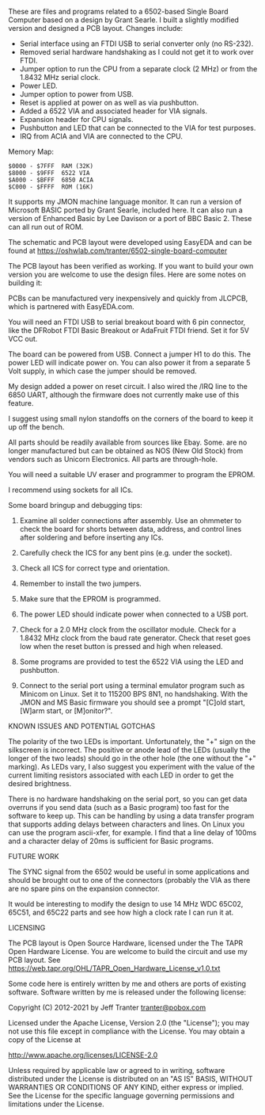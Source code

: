 These are files and programs related to a 6502-based Single Board
Computer based on a design by Grant Searle. I built a slightly
modified version and designed a PCB layout. Changes include:

- Serial interface using an FTDI USB to serial converter only (no
  RS-232).
- Removed serial hardware handshaking as I could not get it to work
  over FTDI.
- Jumper option to run the CPU from a separate clock (2 MHz) or from
  the 1.8432 MHz serial clock.
- Power LED.
- Jumper option to power from USB.
- Reset is applied at power on as well as via pushbutton.
- Added a 6522 VIA and associated header for VIA signals.
- Expansion header for CPU signals.
- Pushbutton and LED that can be connected to the VIA for test
  purposes.
- IRQ from ACIA and VIA are connected to the CPU.

Memory Map:

```
$0000 - $7FFF  RAM (32K)
$8000 - $9FFF  6522 VIA
$A000 - $BFFF  6850 ACIA
$C000 - $FFFF  ROM (16K)
```

It supports my JMON machine language monitor. It can run a version of
Microsoft BASIC ported by Grant Searle, included here. It can also run
a version of Enhanced Basic by Lee Davison or a port of BBC Basic 2.
These can all run out of ROM.

The schematic and PCB layout were developed using EasyEDA and can be
found at https://oshwlab.com/tranter/6502-single-board-computer

The PCB layout has been verified as working. If you want to build your
own version you are welcome to use the design files. Here are some
notes on building it:

PCBs can be manufactured very inexpensively and quickly from JLCPCB,
which is partnered with EasyEDA.com.

You will need an FTDI USB to serial breakout board with 6 pin
connector, like the DFRobot FTDI Basic Breakout or AdaFruit FTDI
friend. Set it for 5V VCC out.

The board can be powered from USB. Connect a jumper H1 to do this. The
power LED will indicate power on. You can also power it from a
separate 5 Volt supply, in which case the jumper should be removed.

My design added a power on reset circuit. I also wired the /IRQ line
to the 6850 UART, although the firmware does not currently make use of
this feature.

I suggest using small nylon standoffs on the corners of the board to
keep it up off the bench.

All parts should be readily available from sources like Ebay. Some.
are no longer manufactured but can be obtained as NOS (New Old Stock)
from vendors such as Unicorn Electronics. All parts are through-hole.

You will need a suitable UV eraser and programmer to program the
EPROM.

I recommend using sockets for all ICs.

Some board bringup and debugging tips:

1. Examine all solder connections after assembly. Use an ohmmeter to
check the board for shorts between data, address, and control lines
after soldering and before inserting any ICs.

2. Carefully check the ICS for any bent pins (e.g. under the socket).

3. Check all ICS for correct type and orientation.

4. Remember to install the two jumpers.

5. Make sure that the EPROM is programmed.

6. The power LED should indicate power when connected to a USB port.

7. Check for a 2.0 MHz clock from the oscillator module. Check for a
1.8432 MHz clock from the baud rate generator. Check that reset goes
low when the reset button is pressed and high when released.

8. Some programs are provided to test the 6522 VIA using the LED and
pushbutton.

9. Connect to the serial port using a terminal emulator program such
as Minicom on Linux. Set it to 115200 BPS 8N1, no handshaking. With
the JMON and MS Basic firmware you should see a prompt "[C]old start,
[W]arm start, or [M]onitor?".

KNOWN ISSUES AND POTENTIAL GOTCHAS

The polarity of the two LEDs is important. Unfortunately, the "+" sign
on the silkscreen is incorrect. The positive or anode lead of the LEDs
(usually the longer of the two leads) should go in the other hole (the
one without the "+" marking). As LEDs vary, I also suggest you
experiment with the value of the current limiting resistors associated
with each LED in order to get the desired brightness.

There is no hardware handshaking on the serial port, so you can get
data overruns if you send data (such as a Basic program) too fast for
the software to keep up. This can be handling by using a data transfer
program that supports adding delays between characters and lines. On
Linux you can use the program ascii-xfer, for example. I find that a
line delay of 100ms and a character delay of 20ms is sufficient for
Basic programs.

FUTURE WORK

The SYNC signal from the 6502 would be useful in some applications and
should be brought out to one of the connectors (probably the VIA as
there are no spare pins on the expansion connector.

It would be interesting to modify the design to use 14 MHz WDC 65C02,
65C51, and 65C22 parts and see how high a clock rate I can run it at.

LICENSING

The PCB layout is Open Source Hardware, licensed under the The TAPR
Open Hardware License. You are welcome to build the circuit and use my
PCB layout.
See https://web.tapr.org/OHL/TAPR_Open_Hardware_License_v1.0.txt

Some code here is entirely written by me and others are ports of
existing software. Software written by me is released under the
following license:

Copyright (C) 2012-2021 by Jeff Tranter <tranter@pobox.com>

Licensed under the Apache License, Version 2.0 (the "License");
you may not use this file except in compliance with the License.
You may obtain a copy of the License at

  http://www.apache.org/licenses/LICENSE-2.0

Unless required by applicable law or agreed to in writing, software
distributed under the License is distributed on an "AS IS" BASIS,
WITHOUT WARRANTIES OR CONDITIONS OF ANY KIND, either express or implied.
See the License for the specific language governing permissions and
limitations under the License.

